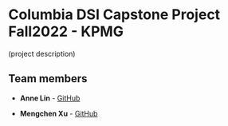 # Columbia DSI Capstone Project Fall2022 - KPMG

(project description)


## Team members

  - **Anne Lin** - [GitHub](https://github.com/anqilin11)
    
  - **Mengchen Xu** - [GitHub](https://github.com/Helen962)


